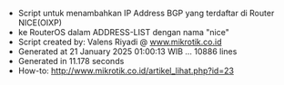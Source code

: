 - Script untuk menambahkan IP Address BGP yang terdaftar di Router NICE(OIXP)
- ke RouterOS dalam ADDRESS-LIST dengan nama "nice"
- Script created by: Valens Riyadi @ www.mikrotik.co.id
- Generated at 21 January 2025 01:00:13 WIB ... 10886 lines
- Generated in 11.178 seconds
- How-to: http://www.mikrotik.co.id/artikel_lihat.php?id=23
